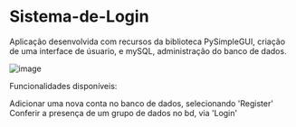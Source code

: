 # Sistema-de-Login

Aplicação desenvolvida com recursos da biblioteca PySimpleGUI, criação de uma interface de úsuario, e mySQL, administração do banco de dados.

![image](https://user-images.githubusercontent.com/90516048/182053658-5be04b8c-92d7-4c15-851a-0b53beab6436.png)

Funcionalidades disponíveis: 

Adicionar uma nova conta no banco de dados, selecionando 'Register'
Conferir a presença de um grupo de dados no bd, via 'Login'
